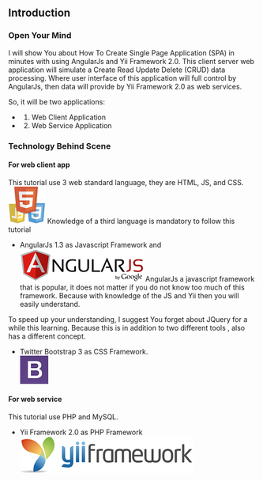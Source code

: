 ## Introduction

### Open Your Mind
I will show You about How To Create Single Page Application (SPA) in minutes with using AngularJs and Yii Framework 2.0. This client server web application will simulate a Create Read Update Delete (CRUD) data processing. Where user interface of this application will full control by AngularJs, then data will provide by Yii Framework 2.0 as web services.

So, it will be two applications:
- 1.	Web Client Application
- 2.	Web Service Application

### Technology Behind Scene

#### For web client app
This tutorial use 3 web standard language, they are HTML, JS, and CSS. <br>
![](images/htmljscss.png)
Knowledge of a third language is mandatory to follow this tutorial 

- AngularJs 1.3 as Javascript Framework and <br>
![](images/angularjs.png)
AngularJs a javascript framework that is popular, it does not matter if you do not know too much of this framework. Because with knowledge of the JS and Yii then you will easily understand.

To speed up your understanding, I suggest You forget about JQuery for a while this learning. Because this is in addition to two different tools , also has a different concept.

- Twitter Bootstrap 3 as CSS Framework.<br>
![](images/twitter_bootstrap.png)

#### For web service 
This tutorial use PHP and MySQL. 
- Yii Framework 2.0 as PHP Framework<br>
![](images/yii.png)
